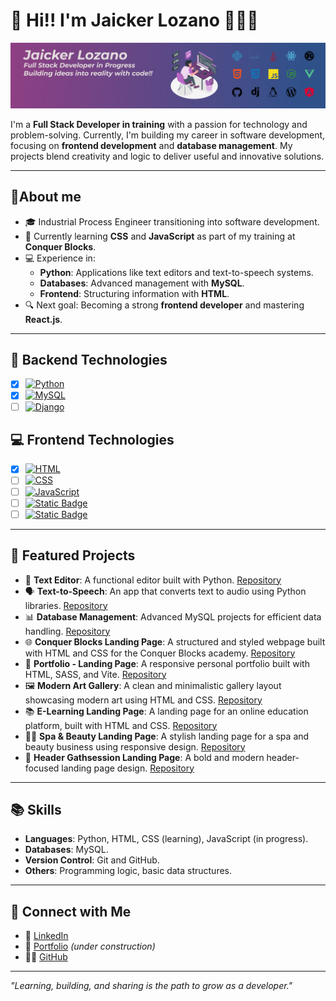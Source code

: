  # 👋 Hi!! I'm Jaicker Lozano 👨🏻‍💻

![My Banner](https://github.com/jaickerlozano/jaickerlozano/blob/main/fondo-perfil-github.png?raw=true)

I'm a **Full Stack Developer in training** with a passion for technology and problem-solving. Currently, I'm building my career in software development, focusing on **frontend development** and **database management**. My projects blend creativity and logic to deliver useful and innovative solutions.

---

 ## 🚀About me

- 🎓 Industrial Process Engineer transitioning into software development.
- 🌱 Currently learning **CSS** and **JavaScript** as part of my training at **Conquer Blocks**.
- 💻 Experience in:
  - **Python**: Applications like text editors and text-to-speech systems.
  - **Databases**: Advanced management with **MySQL**.
  - **Frontend**: Structuring information with **HTML**.
- 🔍 Next goal: Becoming a strong **frontend developer** and mastering **React.js**.

---

## 📔 Backend Technologies

- [x] [![Python](https://img.shields.io/badge/Finished%20-%20green?style=flat&logo=python&label=Python&labelColor=black&color=blue)]()
- [x] [![MySQL](https://img.shields.io/badge/Finished%20-%20%234479A1?style=flat&logo=mysql&label=MySQL&labelColor=black&color=%234479A1)]()
- [ ] [![Django](https://img.shields.io/badge/Soon%20-%20%23092E20?style=flat&logo=django&label=Django&labelColor=black&color=%23092E20)]()

## 💻 Frontend Technologies

- [x] [![HTML](https://img.shields.io/badge/Finished%20-%20%23E34F26?style=flat&logo=html5&label=HTML&labelColor=black&color=%23E34F26)]()
- [ ] [![CSS](https://img.shields.io/badge/Finished%20-%20%231572B6?style=flat&logo=css&label=CSS&labelColor=black&color=%231572B6)]()
- [ ] [![JavaScript](https://img.shields.io/badge/Learning...%20%20-%20%23F7DF1E?style=flat&logo=javascript&label=JavaScript&labelColor=black&color=%23F7DF1E)]()
- [ ] [![Static Badge](https://img.shields.io/badge/Soon%20-%20%233178C6?style=flat&logo=typescript&label=TypeScript&labelColor=black&color=%233178C6)]()
- [ ] [![Static Badge](https://img.shields.io/badge/Soon%20-%20%2361DAFB?style=flat&logo=react&label=ReactJS&labelColor=black&color=%2361DAFB)]()

---

## 💼 Featured Projects

- 📝 **Text Editor**: A functional editor built with Python. [Repository](https://github.com/jaickerlozano/editor_de_texto)
- 🗣️ **Text-to-Speech**: An app that converts text to audio using Python libraries. [Repository](https://github.com/jaickerlozano/texto_a_voz)
- 📊 **Database Management**: Advanced MySQL projects for efficient data handling. [Repository](https://github.com/jaickerlozano/Ejercicios_practica_2_sql)
- 🌐 **Conquer Blocks Landing Page**: A structured and styled webpage built with HTML and CSS for the Conquer Blocks academy. [Repository](https://github.com/jaickerlozano/proyecto_elaboracion_pagina_html)
- 🎨 **Portfolio - Landing Page**: A responsive personal portfolio built with HTML, SASS, and Vite. [Repository](https://github.com/jaickerlozano/portfolio-landing-page)
- 🖼️ **Modern Art Gallery**: A clean and minimalistic gallery layout showcasing modern art using HTML and CSS. [Repository](https://github.com/jaickerlozano/modern-art-gallery)
- 📚 **E-Learning Landing Page**: A landing page for an online education platform, built with HTML and CSS. [Repository](https://github.com/jaickerlozano/e-learning-landing-page)
- 💆‍♀️ **Spa & Beauty Landing Page**: A stylish landing page for a spa and beauty business using responsive design. [Repository](https://github.com/jaickerlozano/spa-beauty-landing-page)
- 🧭 **Header Gathsession Landing Page**: A bold and modern header-focused landing page design. [Repository](https://github.com/jaickerlozano/header-gathsession-landing-page)
---

## 📚 Skills

- **Languages**: Python, HTML, CSS (learning), JavaScript (in progress).
- **Databases**: MySQL.
- **Version Control**: Git and GitHub.
- **Others**: Programming logic, basic data structures.

---

## 🌟 Connect with Me

- 💼 [LinkedIn](https://www.linkedin.com/in/jaicker-lozano)
- 📂 [Portfolio](https://github.com/jaickerlozano?tab=repositories) *(under construction)*
- 🧑‍💻 [GitHub](https://github.com/jaickerlozano)

---

_"Learning, building, and sharing is the path to grow as a developer."_
<!---
jaickerlozano/jaickerlozano is a ✨ special ✨ repository because its `README.md` (this file) appears on your GitHub profile.
You can click the Preview link to take a look at your changes.
--->
